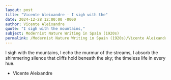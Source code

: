```yaml
---
layout: post
title: "Vicente Aleixandre - I sigh with the"
date: 2024-12-28 12:00:00 -0000
author: Vicente Aleixandre
quote: "I sigh with the mountains,"
subject: Modernist Nature Writing in Spain (1920s)
permalink: /Modernist Nature Writing in Spain (1920s)/Vicente Aleixandre/Vicente Aleixandre - I sigh with the
---
```


I sigh with the mountains,
I echo the murmur of the streams,
I absorb the shimmering silence
that cliffs hold beneath the sky; 
the timeless life in every hue.

- Vicente Aleixandre
